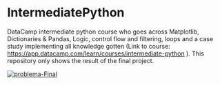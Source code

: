 # IntermediatePython
DataCamp intermediate python course who goes across Matplotlib, Dictionaries &amp; Pandas, Logic, control flow and filtering, loops and a case study implementing all knowledge gotten (Link to course: https://app.datacamp.com/learn/courses/intermediate-python ). This repository only shows the result of the final project.

<a href="https://ibb.co/L9cyTrk"><img src="https://i.ibb.co/2cCrzSn/problema-Final.png" alt="problema-Final" border="0"></a>

